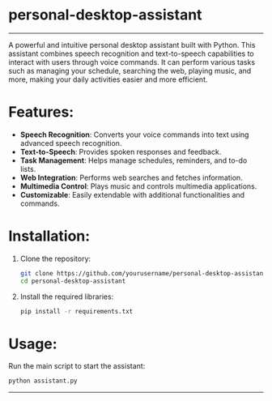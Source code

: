 # personal-desktop-assistant

---

A powerful and intuitive personal desktop assistant built with Python. This assistant combines speech recognition and text-to-speech capabilities to interact with users through voice commands. It can perform various tasks such as managing your schedule, searching the web, playing music, and more, making your daily activities easier and more efficient.

# Features:
- **Speech Recognition**: Converts your voice commands into text using advanced speech recognition.
- **Text-to-Speech**: Provides spoken responses and feedback.
- **Task Management**: Helps manage schedules, reminders, and to-do lists.
- **Web Integration**: Performs web searches and fetches information.
- **Multimedia Control**: Plays music and controls multimedia applications.
- **Customizable**: Easily extendable with additional functionalities and commands.

# Installation:
1. Clone the repository:
   ```bash
   git clone https://github.com/yourusername/personal-desktop-assistant.git
   cd personal-desktop-assistant
   ```
2. Install the required libraries:
   ```bash
   pip install -r requirements.txt
   ```

# Usage:
Run the main script to start the assistant:
```bash
python assistant.py
```

---
